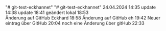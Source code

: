 "# git-test-eckhannet" 
"# git-test-eckhannet" 
24.04.2024 14:35
update 14:38
update 18:41
geändert lokal 18:53  
Änderung auf GitHub Eckhard 18:58
Änderung auf GitHub eh 19:42
Neuer eintrag über GitHub 20:04
noch eine Änderung über gitHub 22:33
